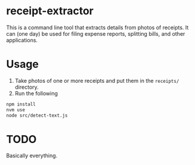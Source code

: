# receipt-extractor

This is a command line tool that extracts details from photos of receipts. It can (one day) be used for filing expense reports, splitting bills, and other applications.

# Usage

1. Take photos of one or more receipts and put them in the `receipts/` directory.
2. Run the following
```sh
npm install
nvm use
node src/detect-text.js
```

# TODO

Basically everything.
